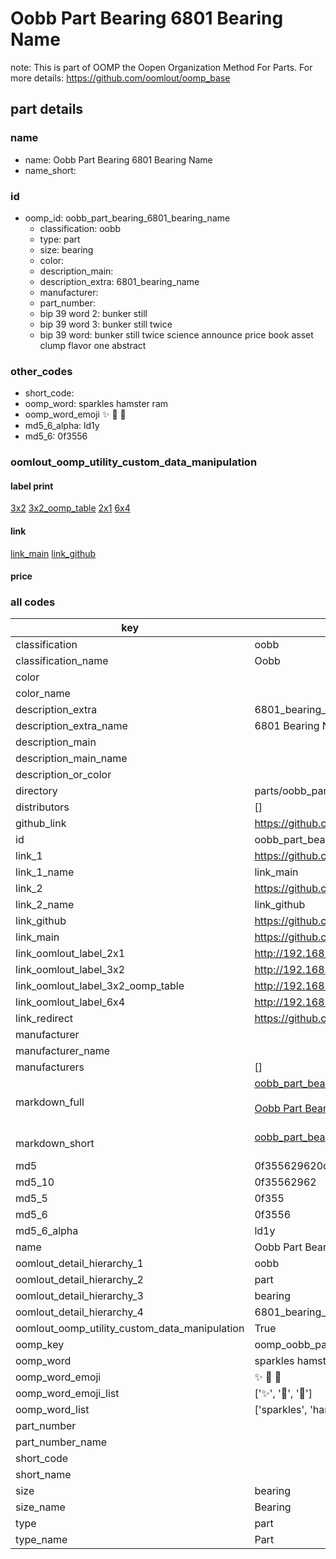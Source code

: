 # Oobb Part Bearing 6801 Bearing Name  

note: This is part of OOMP the Oopen Organization Method For Parts. For more details: https://github.com/oomlout/oomp_base

##  part details
  







### name
* name: Oobb Part Bearing 6801 Bearing Name
* name_short: 
### id
* oomp_id: oobb_part_bearing_6801_bearing_name
  * classification: oobb
  * type: part
  * size: bearing
  * color: 
  * description_main: 
  * description_extra: 6801_bearing_name
  * manufacturer: 
  * part_number: 
  * bip 39 word 2: bunker still
  * bip 39 word 3: bunker still twice
  * bip 39 word: bunker still twice science announce price book asset clump flavor one abstract

### other_codes
* short_code: 
* oomp_word: sparkles hamster ram
* oomp_word_emoji :sparkles: :hamster: :ram:
* md5_6_alpha: ld1y
* md5_6: 0f3556






### oomlout_oomp_utility_custom_data_manipulation
#### label print
[3x2](http://192.168.1.245:1112/?label=oomp%20ld1y)
[3x2_oomp_table](http://192.168.1.108:1112/?label=oomp%20ld1y)
[2x1](http://192.168.1.242:1112/?label=oomp%20ld1y)
[6x4](http://192.168.1.55:1112/?label=oomp%20ld1y)    

#### link

[link_main](https://github.com/oomlout/oomlout_oomp_version_1_messy/tree/main/parts/oobb_part_bearing_6801_bearing_name) [link_github](https://github.com/oomlout/oomlout_oomp_version_1_messy/tree/main/parts/oobb_part_bearing_6801_bearing_name)                             

#### price







### all codes 
| key | value |  
| --- | --- |  
| classification | oobb |  
| classification_name | Oobb |  
| color |  |  
| color_name |  |  
| description_extra | 6801_bearing_name |  
| description_extra_name | 6801 Bearing Name |  
| description_main |  |  
| description_main_name |  |  
| description_or_color |   |  
| directory | parts/oobb_part_bearing_6801_bearing_name |  
| distributors | [] |  
| github_link | https://github.com/oomlout/oomlout_oomp_part_src/tree/main/parts/oobb_part_bearing_6801_bearing_name |  
| id | oobb_part_bearing_6801_bearing_name |  
| link_1 | https://github.com/oomlout/oomlout_oomp_version_1_messy/tree/main/parts/oobb_part_bearing_6801_bearing_name |  
| link_1_name | link_main |  
| link_2 | https://github.com/oomlout/oomlout_oomp_version_1_messy/tree/main/parts/oobb_part_bearing_6801_bearing_name |  
| link_2_name | link_github |  
| link_github | https://github.com/oomlout/oomlout_oomp_version_1_messy/tree/main/parts/oobb_part_bearing_6801_bearing_name |  
| link_main | https://github.com/oomlout/oomlout_oomp_version_1_messy/tree/main/parts/oobb_part_bearing_6801_bearing_name |  
| link_oomlout_label_2x1 | http://192.168.1.242:1112/?label=oomp%20ld1y |  
| link_oomlout_label_3x2 | http://192.168.1.245:1112/?label=oomp%20ld1y |  
| link_oomlout_label_3x2_oomp_table | http://192.168.1.108:1112/?label=oomp%20ld1y |  
| link_oomlout_label_6x4 | http://192.168.1.55:1112/?label=oomp%20ld1y |  
| link_redirect | https://github.com/oomlout/oomlout_oomp_version_1_messy/tree/main/parts/oobb_part_bearing_6801_bearing_name |  
| manufacturer |  |  
| manufacturer_name |  |  
| manufacturers | [] |  
| markdown_full | [oobb_part_bearing_6801_bearing_name](none)<br>[](none)<br>[Oobb Part Bearing 6801 Bearing Name](none)<br><br> |  
| markdown_short | [oobb_part_bearing_6801_bearing_name](none)<br><br> |  
| md5 | 0f355629620da332a984ac0fd6b570f3 |  
| md5_10 | 0f35562962 |  
| md5_5 | 0f355 |  
| md5_6 | 0f3556 |  
| md5_6_alpha | ld1y |  
| name | Oobb Part Bearing 6801 Bearing Name |  
| oomlout_detail_hierarchy_1 | oobb |  
| oomlout_detail_hierarchy_2 | part |  
| oomlout_detail_hierarchy_3 | bearing |  
| oomlout_detail_hierarchy_4 | 6801_bearing_name |  
| oomlout_oomp_utility_custom_data_manipulation | True |  
| oomp_key | oomp_oobb_part_bearing_6801_bearing_name |  
| oomp_word | sparkles hamster ram |  
| oomp_word_emoji | :sparkles: :hamster: :ram: |  
| oomp_word_emoji_list | [':sparkles:', ':hamster:', ':ram:'] |  
| oomp_word_list | ['sparkles', 'hamster', 'ram'] |  
| part_number |  |  
| part_number_name |  |  
| short_code |  |  
| short_name |  |  
| size | bearing |  
| size_name | Bearing |  
| type | part |  
| type_name | Part |  
